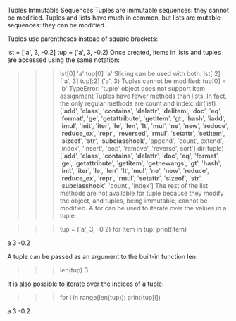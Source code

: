 Tuples
Immutable Sequences
Tuples are immutable sequences: they cannot be modified. Tuples and lists have much in common, but lists are mutable sequences: they can be modified.

Tuples use parentheses instead of square brackets:

lst = ['a', 3, -0.2]
tup = ('a', 3, -0.2)
Once created, items in lists and tuples are accessed using the same notation:
>>> lst[0]
'a'
>>> tup[0]
'a'
Slicing can be used with both:
>>> lst[:2]
['a', 3]
>>> tup[:2]
('a', 3)
Tuples cannot be modified:
>>> tup[0] = 'b'
TypeError: 'tuple' object does not support item assignment
Tuples have fewer methods than lists. In fact, the only regular methods are count and index:
>>> dir(list)
['__add__', '__class__', '__contains__', '__delattr__', '__delitem__', '__doc__', '__eq__', '__format__',
'__ge__', '__getattribute__', '__getitem__', '__gt__', '__hash__', '__iadd__', '__imul__', '__init__',
'__iter__', '__le__', '__len__', '__lt__', '__mul__', '__ne__', '__new__', '__reduce__', '__reduce_ex__',
'__repr__', '__reversed__', '__rmul__', '__setattr__', '__setitem__', '__sizeof__', '__str__',
'__subclasshook__', 'append', 'count', extend', 'index', 'insert', 'pop', 'remove', 'reverse', sort']
>>> dir(tuple)
['__add__', '__class__', '__contains__', '__delattr__', '__doc__', '__eq__', '__format__', '__ge__',
'__getattribute__', '__getitem__', '__getnewargs__', '__gt__', '__hash__', '__init__', '__iter__',
'__le__', '__len__', '__lt__', '__mul__', '__ne__', '__new__', '__reduce__', '__reduce_ex__',
'__repr__', '__rmul__', '__setattr__', '__sizeof__', '__str__', '__subclasshook__', 'count', 'index']
The rest of the list methods are not available for tuple because they modify the object, and tuples, being immutable, cannot be modified.
A for can be used to iterate over the values in a tuple:

>>> tup = ('a', 3, -0.2)
>>> for item in tup:
    print(item)

a
3
-0.2

A tuple can be passed as an argument to the built-in function len:
>>> len(tup)
3

It is also possible to iterate over the indices of a tuple:
>>> for i in range(len(tup)):
        print(tup[i])

a
3
-0.2